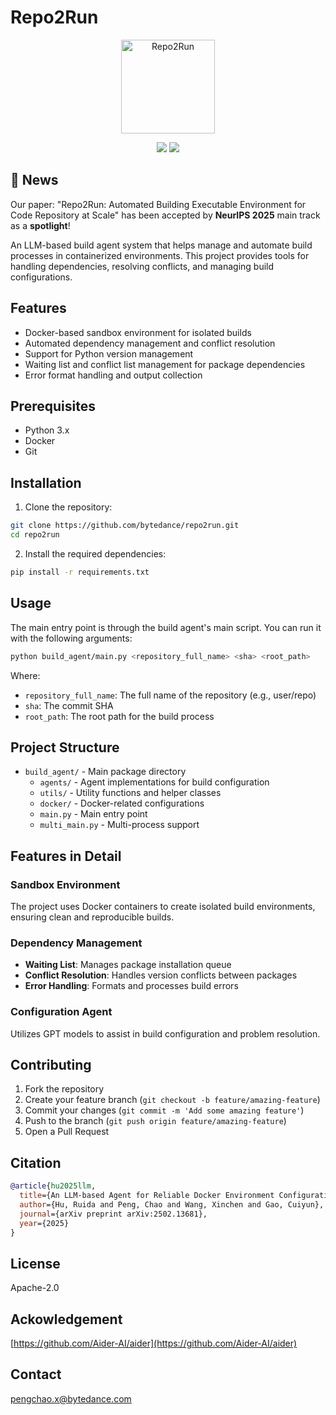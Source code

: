 # Repo2Run
<p align="center">
  <img width="150" alt="Repo2Run" src="https://github.com/user-attachments/assets/b7ee9681-d05b-468f-bbef-3040d8c6683b" />
</p>

<p align="center">
  <a href="https://arxiv.org/abs/2502.13681"><img src="https://img.shields.io/badge/cs.SE-arXiv%3A2502.13681-B31B1B.svg"></a>
  <a href="https://opensource.org/licenses/Apache-2.0"><img src="https://img.shields.io/badge/License-Apache_2.0-blue.svg"></a>
</p>

## 🚀 News
Our paper: "Repo2Run: Automated Building Executable Environment for Code Repository at Scale" has been accepted by **NeurIPS 2025** main track as a **spotlight**!

An LLM-based build agent system that helps manage and automate build processes in containerized environments. This project provides tools for handling dependencies, resolving conflicts, and managing build configurations.

## Features

- Docker-based sandbox environment for isolated builds
- Automated dependency management and conflict resolution
- Support for Python version management
- Waiting list and conflict list management for package dependencies
- Error format handling and output collection

## Prerequisites

- Python 3.x
- Docker
- Git

## Installation

1. Clone the repository:
```bash
git clone https://github.com/bytedance/repo2run.git
cd repo2run
```

2. Install the required dependencies:
```bash
pip install -r requirements.txt
```

## Usage

The main entry point is through the build agent's main script. You can run it with the following arguments:

```bash
python build_agent/main.py <repository_full_name> <sha> <root_path>
```

Where:
- `repository_full_name`: The full name of the repository (e.g., user/repo)
- `sha`: The commit SHA
- `root_path`: The root path for the build process

## Project Structure

- `build_agent/` - Main package directory
  - `agents/` - Agent implementations for build configuration
  - `utils/` - Utility functions and helper classes
  - `docker/` - Docker-related configurations
  - `main.py` - Main entry point
  - `multi_main.py` - Multi-process support

## Features in Detail

### Sandbox Environment
The project uses Docker containers to create isolated build environments, ensuring clean and reproducible builds.

### Dependency Management
- **Waiting List**: Manages package installation queue
- **Conflict Resolution**: Handles version conflicts between packages
- **Error Handling**: Formats and processes build errors

### Configuration Agent
Utilizes GPT models to assist in build configuration and problem resolution.

## Contributing

1. Fork the repository
2. Create your feature branch (`git checkout -b feature/amazing-feature`)
3. Commit your changes (`git commit -m 'Add some amazing feature'`)
4. Push to the branch (`git push origin feature/amazing-feature`)
5. Open a Pull Request

## Citation

```bibtex
@article{hu2025llm,
  title={An LLM-based Agent for Reliable Docker Environment Configuration},
  author={Hu, Ruida and Peng, Chao and Wang, Xinchen and Gao, Cuiyun},
  journal={arXiv preprint arXiv:2502.13681},
  year={2025}
}
```

## License

Apache-2.0

## Ackowledgement

[https://github.com/Aider-AI/aider](https://github.com/Aider-AI/aider)

## Contact

pengchao.x@bytedance.com
